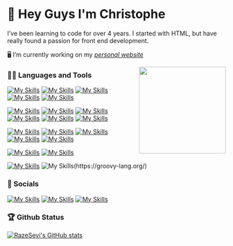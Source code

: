 👋 Hey Guys I'm Christophe
===========================
I’ve been learning to code for over 4 years. I started with HTML, but have really found a passion for front end development.

🖥️ I’m currently working on my *<a target="_blank" href="https://www.xedo.be">personal website</a>*

<img align='right' src='https://user-images.githubusercontent.com/5713670/87202985-820dcb80-c2b6-11ea-9f56-7ec461c497c3.gif' width='200"'>

### 👨‍💻 Languages and Tools

[![My Skills](https://skillicons.dev/icons?i=cs)](https://docs.microsoft.com/en-us/dotnet/csharp/)
[![My Skills](https://skillicons.dev/icons?i=dart)](https://dart.dev/)
[![My Skills](https://skillicons.dev/icons?i=java)](https://www.oracle.com/java/)
[![My Skills](https://skillicons.dev/icons?i=py)](https://www.python.org/)
[![My Skills](https://skillicons.dev/icons?i=ts)](https://www.typescriptlang.org/)

[![My Skills](https://skillicons.dev/icons?i=angular)](https://angular.io/)
[![My Skills](https://skillicons.dev/icons?i=flutter)](https://flutter.dev/)
[![My Skills](https://skillicons.dev/icons?i=html)](https://developer.mozilla.org/en-US/docs/Glossary/HTML5)
[![My Skills](https://skillicons.dev/icons?i=css)](https://developer.mozilla.org/en-US/docs/Web/CSS)
[![My Skills](https://skillicons.dev/icons?i=sass)](https://sass-lang.com/)
[![My Skills](https://skillicons.dev/icons?i=js)](https://developer.mozilla.org/en-US/docs/Web/JavaScript)

[![My Skills](https://skillicons.dev/icons?i=docker)](https://www.docker.com/)
[![My Skills](https://skillicons.dev/icons?i=firebase)](https://firebase.google.com/)
[![My Skills](https://skillicons.dev/icons?i=mysql)](https://www.mysql.com/)
[![My Skills](https://skillicons.dev/icons?i=nodejs)](https://nodejs.org/en/)
[![My Skills](https://skillicons.dev/icons?i=dotnet)](https://dotnet.microsoft.com/en-us/)

[![My Skills](https://skillicons.dev/icons?i=linux)](https://tos.odex.be)
[![My Skills](https://skillicons.dev/icons?i=vscode,vim)](https://github.com/RazeSevi)

[![My Skills](https://skillicons.dev/icons?i=git,github)](https://github.com/RazeSevi)
![My Skills](https://user-images.githubusercontent.com/25181517/183892787-bca94a0e-ffcb-4eeb-8137-e0fc4e446c25.png|width="48")(https://groovy-lang.org/)

### 🤝 Socials

[![My Skills](https://skillicons.dev/icons?i=instagram)](https://www.instagram.com/christophe.1234/)
[![My Skills](https://skillicons.dev/icons?i=linkedin)](https://www.linkedin.com/in/christophe-de-beule-576a7a1aa/)
[![My Skills](https://skillicons.dev/icons?i=twitter)](https://twitter.com/Christophe__DB)

### 🏆 Github Status

<a href="http://www.github.com/RazeSevi"><img src="https://github-readme-stats.vercel.app/api?username=RazeSevi&show_icons=true&hide=stars,&count_private=true&title_color=0891b2&text_color=ffffff&icon_color=0891b2&bg_color=1c1917&hide_border=true&show_icons=true" alt="RazeSevi's GitHub stats" /></a>
